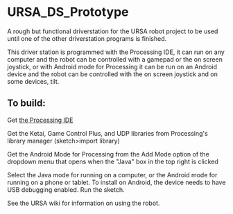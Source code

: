 # URSA_DS_Prototype
A rough but functional driverstation for the URSA robot project to be used until one of the other driverstation programs is finished. 

This driver station is programmed with the Processing IDE, it can run on any computer and the robot can be controlled with a gamepad or the on screen joystick, or with Android mode for Processing it can be run on an Android device and the robot can be controlled with the on screen joystick and on some devices, tilt.

## To build:

Get [the Processing IDE](https://processing.org/download/)

Get the Ketai, Game Control Plus, and UDP libraries from Processing's library manager (sketch>import library)

Get the Android Mode for Processing from the Add Mode option of the dropdown menu that opens when the "Java" box in the top right is clicked

Select the Java mode for running on a computer, or the Android mode for running on a phone or tablet. To install on Android, the device needs to have USB debugging enabled. Run the sketch.

See the URSA wiki for information on using the robot.
